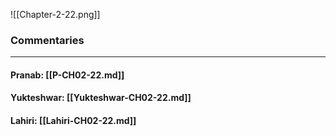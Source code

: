![[Chapter-2-22.png]]

### Commentaries

---

#### Pranab: [[P-CH02-22.md]]

#### Yukteshwar: [[Yukteshwar-CH02-22.md]]

#### Lahiri: [[Lahiri-CH02-22.md]]
